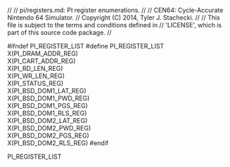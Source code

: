 //
// pi/registers.md: PI register enumerations.
//
// CEN64: Cycle-Accurate Nintendo 64 Simulator.
// Copyright (C) 2014, Tyler J. Stachecki.
//
// This file is subject to the terms and conditions defined in
// 'LICENSE', which is part of this source code package.
//

#ifndef PI_REGISTER_LIST
#define PI_REGISTER_LIST \
  X(PI_DRAM_ADDR_REG) \
  X(PI_CART_ADDR_REG) \
  X(PI_RD_LEN_REG) \
  X(PI_WR_LEN_REG) \
  X(PI_STATUS_REG) \
  X(PI_BSD_DOM1_LAT_REG) \
  X(PI_BSD_DOM1_PWD_REG) \
  X(PI_BSD_DOM1_PGS_REG) \
  X(PI_BSD_DOM1_RLS_REG) \
  X(PI_BSD_DOM2_LAT_REG) \
  X(PI_BSD_DOM2_PWD_REG) \
  X(PI_BSD_DOM2_PGS_REG) \
  X(PI_BSD_DOM2_RLS_REG)
#endif

PI_REGISTER_LIST

